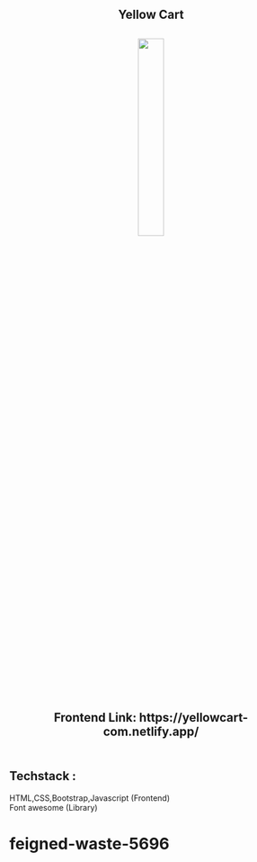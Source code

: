 
<div align="center" > 
<h2>Yellow Cart<h2>
<img width="30%" src="https://user-images.githubusercontent.com/112754448/222981567-69e46532-c1a3-4499-89bb-bf1b7eb80c2f.png"><br><br>
Frontend Link: https://yellowcart-com.netlify.app/ <br> <br>
</div>
<h2>Techstack : </h2>
HTML,CSS,Bootstrap,Javascript (Frontend) <br>
Font awesome (Library) <br>


# feigned-waste-5696
